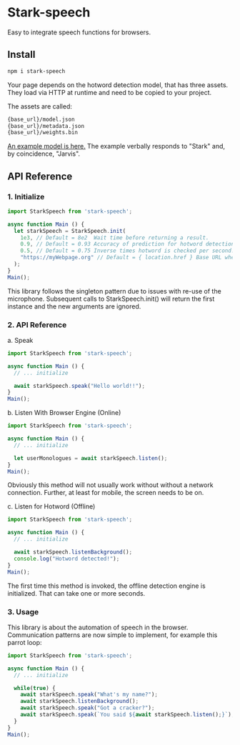 # Stark-speech

Easy to integrate speech functions for browsers.

## Install

```bash
npm i stark-speech

```

Your page depends on the hotword detection model, that has three assets.
They load via HTTP at runtime and need to be copied to your project.

The assets are called:

```bash
{base_url}/model.json
{base_url}/metadata.json
{base_url}/weights.bin
```

[An example model is here.](https://github.com/WeWatchWall/stark-speech/tree/main/assets)
The example verbally responds to "Stark" and, by coincidence, "Jarvis".

## API Reference

### 1. Initialize

```typescript
import StarkSpeech from 'stark-speech';

async function Main () {
  let starkSpeech = StarkSpeech.init(
    1e3, // Default = 8e2  Wait time before returning a result.
    0.9, // Default = 0.93 Accuracy of prediction for hotword detection.
    0.5, // Default = 0.75 Inverse times hotword is checked per second. 1/0.5 = 2 times/second.
    "https://myWebpage.org" // Default = { location.href } Base URL where the hotword model is located.
  );
}
Main();
```

This library follows the singleton pattern due to issues with re-use of the microphone.
Subsequent calls to StarkSpeech.init() will return the first instance and the new arguments are ignored.  

### 2. API Reference

a. Speak

```typescript
import StarkSpeech from 'stark-speech';

async function Main () {
  // ... initialize

  await starkSpeech.speak("Hello world!!");
}
Main();
```

b. Listen With Browser Engine (Online)

```typescript
import StarkSpeech from 'stark-speech';

async function Main () {
  // ... initialize

  let userMonologues = await starkSpeech.listen();
}
Main();
```

Obviously this method will not usually work without without a network connection.
Further, at least for mobile, the screen needs to be on.

c. Listen for Hotword (Offline)

```typescript
import StarkSpeech from 'stark-speech';

async function Main () {
  // ... initialize

  await starkSpeech.listenBackground();
  console.log("Hotword detected!");
}
Main();
```

The first time this method is invoked, the offline detection engine is initialized.
That can take one or more seconds.

### 3. Usage

This library is about the automation of speech in the browser.
Communication patterns are now simple to implement, for example this parrot loop:

```typescript
import StarkSpeech from 'stark-speech';

async function Main () {
  // ... initialize

  while(true) {
    await starkSpeech.speak("What's my name?");
    await starkSpeech.listenBackground();
    await starkSpeech.speak("Got a cracker?");
    await starkSpeech.speak(`You said ${await starkSpeech.listen();}`);
  }
}
Main();
```
